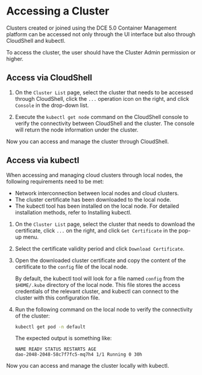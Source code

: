 # Accessing a Cluster

Clusters created or joined using the DCE 5.0 Container Management platform can be accessed not only through the UI interface but also through CloudShell and kubectl.

To access the cluster, the user should have the Cluster Admin permission or higher.

## Access via CloudShell

1. On the `Cluster List` page, select the cluster that needs to be accessed through CloudShell, click the `...` operation icon on the right, and click `Console` in the drop-down list.

2. Execute the `kubectl get node` command on the CloudShell console to verify the connectivity between CloudShell and the cluster. The console will return the node information under the cluster.

Now you can access and manage the cluster through CloudShell.

## Access via kubectl

When accessing and managing cloud clusters through local nodes, the following requirements need to be met:

- Network interconnection between local nodes and cloud clusters.
- The cluster certificate has been downloaded to the local node.
- The kubectl tool has been installed on the local node. For detailed installation methods, refer to Installing kubectl.

1. On the `Cluster List` page, select the cluster that needs to download the certificate, click `...` on the right, and click `Get Certificate` in the pop-up menu.

2. Select the certificate validity period and click `Download Certificate`.

3. Open the downloaded cluster certificate and copy the content of the certificate to the `config` file of the local node.

    By default, the kubectl tool will look for a file named `config` from the `$HOME/.kube` directory of the local node. This file stores the access credentials of the relevant cluster, and kubectl can connect to the cluster with this configuration file.

4. Run the following command on the local node to verify the connectivity of the cluster:

    ```sh
    kubectl get pod -n default
    ```

    The expected output is something like:

    ```none
    NAME READY STATUS RESTARTS AGE
    dao-2048-2048-58c7f7fc5-mq7h4 1/1 Running 0 30h
    ```

Now you can access and manage the cluster locally with kubectl.
